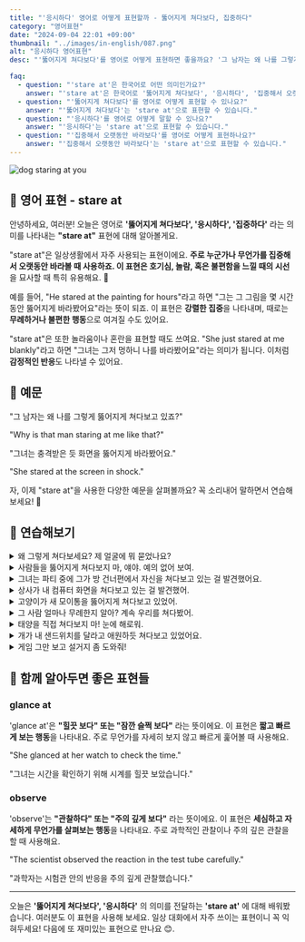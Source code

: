 ```yaml
---
title: "'응시하다' 영어로 어떻게 표현할까 - 뚫어지게 쳐다보다, 집중하다"
category: "영어표현"
date: "2024-09-04 22:01 +09:00"
thumbnail: "../images/in-english/087.png"
alt: "응시하다 영어표현"
desc: "'뚫어지게 쳐다보다'를 영어로 어떻게 표현하면 좋을까요? '그 남자는 왜 나를 그렇게 뚫어지게 쳐다보고 있죠?', '그녀는 충격받은 듯 화면을 뚫어지게 바라봤어요.' 등을 영어로 표현하는 법을 배워봅시다. 다양한 예문을 통해서 연습하고 본인의 표현으로 만들어 보세요."

faq:
  - question: "'stare at'은 한국어로 어떤 의미인가요?"
    answer: "'stare at'은 한국어로 '뚫어지게 쳐다보다', '응시하다', '집중해서 오랫동안 바라보다'라는 의미입니다."
  - question: "'뚫어지게 쳐다보다'를 영어로 어떻게 표현할 수 있나요?"
    answer: "'뚫어지게 쳐다보다'는 'stare at'으로 표현할 수 있습니다."
  - question: "'응시하다'를 영어로 어떻게 말할 수 있나요?"
    answer: "'응시하다'는 'stare at'으로 표현할 수 있습니다."
  - question: "'집중해서 오랫동안 바라보다'를 영어로 어떻게 표현하나요?"
    answer: "'집중해서 오랫동안 바라보다'는 'stare at'으로 표현할 수 있습니다."
---
```


![dog staring at you](../images/in-english/087-1.avif)

## 🌟 영어 표현 - stare at

안녕하세요, 여러분! 오늘은 영어로 **'뚫어지게 쳐다보다', '응시하다', '집중하다'** 라는 의미를 나타내는 **"stare at"** 표현에 대해 알아볼게요.

"stare at"은 일상생활에서 자주 사용되는 표현이에요. **주로 누군가나 무언가를 집중해서 오랫동안 바라볼 때 사용하죠. 이 표현은 호기심, 놀람, 혹은 불편함을 느낄 때의 시선**을 묘사할 때 특히 유용해요. 👀

예를 들어, "He stared at the painting for hours"라고 하면 "그는 그 그림을 몇 시간 동안 뚫어지게 바라봤어요"라는 뜻이 되죠. 이 표현은 **강렬한 집중**을 나타내며, 때로는 **무례하거나 불편한 행동**으로 여겨질 수도 있어요.

"stare at"은 또한 놀라움이나 혼란을 표현할 때도 쓰여요. "She just stared at me blankly"라고 하면 "그녀는 그저 멍하니 나를 바라봤어요"라는 의미가 됩니다. 이처럼 **감정적인 반응**도 나타낼 수 있어요.

## 📖 예문

"그 남자는 왜 나를 그렇게 뚫어지게 쳐다보고 있죠?"

"Why is that man staring at me like that?"

"그녀는 충격받은 듯 화면을 뚫어지게 바라봤어요."

"She stared at the screen in shock."

자, 이제 "stare at"을 사용한 다양한 예문을 살펴볼까요? 꼭 소리내어 말하면서 연습해보세요! 🚀

## 💬 연습해보기

<details>
<summary>왜 그렇게 쳐다보세요? 제 얼굴에 뭐 묻었나요?</summary>
<span>Why are you staring at me like that? Do I <a href="/blog/in-english/022.have-something-on/">have something on</a> my face?</span>
</details>

<details>
<summary>사람들을 뚫어지게 쳐다보지 마, 얘야. 예의 없어 보여.</summary>
<span>Don't stare at people, honey. It's not polite.</span>
</details>

<details>
<summary>그녀는 파티 중에 그가 방 건너편에서 자신을 쳐다보고 있는 걸 발견했어요.</summary>
<span>She caught him staring at her across the room during the party.</span>
</details>

<details>
<summary>상사가 내 컴퓨터 화면을 쳐다보고 있는 걸 발견했어.</summary>
<span>I caught my boss staring at my computer screen.</span>
</details>

<details>
<summary>고양이가 새 모이통을 뚫어지게 쳐다보고 있었어.</summary>
<span>The cat was staring at the bird feeder.</span>
</details>

<details>
<summary>그 사람 얼마나 무례한지 알아? 계속 우리를 쳐다봤어.</summary>
<span>Can you believe how rude he was? Just kept staring at us the whole time.</span>
</details>

<details>
<summary>태양을 직접 쳐다보지 마! 눈에 해로워.</summary>
<span>Don't stare at the sun! You'll hurt your eyes.</span>
</details>

<details>
<summary>개가 내 샌드위치를 달라고 애원하듯 쳐다보고 있었어요.</summary>
<span>The dog was staring at me, begging for a piece of my sandwich.</span>
</details>

<details>
<summary>게임 그만 보고 설거지 좀 도와줘!</summary>
<span>Stop staring at that video game and come help me with the dishes!</span>
</details>

## 🤝 함께 알아두면 좋은 표현들

### glance at

'glance at'은 **"힐끗 보다" 또는 "잠깐 슬쩍 보다"** 라는 뜻이에요. 이 표현은 **짧고 빠르게 보는 행동**을 나타내요. 주로 무언가를 자세히 보지 않고 빠르게 훑어볼 때 사용해요.

"She glanced at her watch to check the time."

"그녀는 시간을 확인하기 위해 시계를 힐끗 보았습니다."

### observe

'observe'는 **"관찰하다" 또는 "주의 깊게 보다"** 라는 뜻이에요. 이 표현은 **세심하고 자세하게 무언가를 살펴보는 행동**을 나타내요. 주로 과학적인 관찰이나 주의 깊은 관찰을 할 때 사용해요.

"The scientist observed the reaction in the test tube carefully."

"과학자는 시험관 안의 반응을 주의 깊게 관찰했습니다."

---

오늘은 **'뚫어지게 쳐다보다', '응시하다'** 의 의미를 전달하는 **'stare at'** 에 대해 배워봤습니다. 여러분도 이 표현을 사용해 보세요. 일상 대화에서 자주 쓰이는 표현이니 꼭 익혀두세요! 다음에 또 재미있는 표현으로 만나요 😊.
